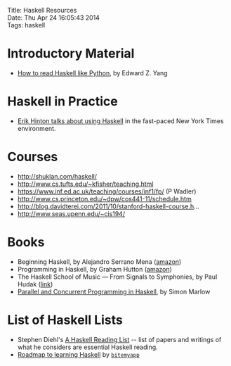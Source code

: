 Title: Haskell Resources  
Date: Thu Apr 24 16:05:43 2014  
Tags: haskell

# Introductory Material

* [How to read Haskell like Python](http://blog.ezyang.com/2011/11/how-to-read-haskell/), by Edward Z. Yang

# Haskell in Practice

* [Erik Hinton talks about using Haskell](http://www.infoq.com/presentations/haskell-newsroom-nyt) in the fast-paced New York Times environment.

# Courses

* http://shuklan.com/haskell/
* http://www.cs.tufts.edu/~kfisher/teaching.html
* https://www.inf.ed.ac.uk/teaching/courses/inf1/fp/ (P Wadler)
* http://www.cs.princeton.edu/~dpw/cos441-11/schedule.htm
* http://blog.davidterei.com/2011/10/stanford-haskell-course.h...
* http://www.seas.upenn.edu/~cis194/

# Books

* Beginning Haskell, by Alejandro Serrano Mena ([amazon](http://www.amazon.com/Beginning-Haskell-A-Project-Based-Approach/dp/1430262508))
* Programming in Haskell, by Graham Hutton ([amazon](http://www.amazon.com/Programming-Haskell-Graham-Hutton/dp/0521692695))
* The Haskell School of Music — From Signals to Symphonies, by Paul Hudak ([link](http://haskell.cs.yale.edu/?post_type=publication&p=112))
* [Parallel and Concurrent Programming in Haskell](http://chimera.labs.oreilly.com/books/1230000000929/index.html), by Simon Marlow

# List of Haskell Lists

* Stephen Diehl's [A Haskell Reading List](http://www.stephendiehl.com/posts/essential_haskell.html) -- list of papers and writings of what he considers are essential Haskell reading.
* [Roadmap to learning Haskell](https://github.com/bitemyapp/learnhaskell) by [`bitemyapp`](http://bitemyapp.com/)
